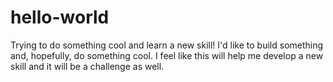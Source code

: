 # hello-world
Trying to do something cool and learn a new skill!
I'd like to build something and, hopefully, do something cool. I feel like this will help me develop a new skill and it will be a challenge as well.
